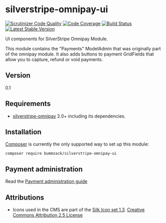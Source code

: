 # silverstripe-omnipay-ui

[![Scrutinizer Code Quality](https://scrutinizer-ci.com/g/bummzack/silverstripe-omnipay-ui/badges/quality-score.png?b=master)](https://scrutinizer-ci.com/g/bummzack/silverstripe-omnipay-ui/?branch=master)
[![Code Coverage](https://scrutinizer-ci.com/g/bummzack/silverstripe-omnipay-ui/badges/coverage.png?b=master)](https://scrutinizer-ci.com/g/bummzack/silverstripe-omnipay-ui/?branch=master)
[![Build Status](https://travis-ci.org/bummzack/silverstripe-omnipay-ui.svg?branch=master)](https://travis-ci.org/bummzack/silverstripe-omnipay-ui)
[![Latest Stable Version](https://poser.pugx.org/bummzack/silverstripe-omnipay-ui/v/stable)](https://packagist.org/packages/bummzack/silverstripe-omnipay-ui)

UI components for SilverStripe Omnipay Module.

This module contains the "Payments" ModelAdmin that was originally part of the omnipay module. It also adds buttons to payment GridFields that allow you to capture, refund or void payments.

## Version

0.1

## Requirements

 * [silverstripe-omnipay](https://github.com/silverstripe/silverstripe-omnipay) 2.0+ including its dependencies.


## Installation

[Composer](http://doc.silverstripe.org/framework/en/installation/composer) is currently the only supported way to set up this module:

```
composer require bummzack/silverstripe-omnipay-ui
```

## Payment administration

Read the [Payment administration guide](docs/en/userdoc.md)

## Attributions

 - Icons used in the CMS are part of the [Silk Icon set 1.3](http://www.famfamfam.com/lab/icons/silk/). [Creative Commons Attribution 2.5 License](http://creativecommons.org/licenses/by/2.5/)
